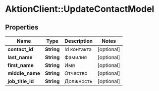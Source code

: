 # AktionClient::UpdateContactModel

## Properties
Name | Type | Description | Notes
------------ | ------------- | ------------- | -------------
**contact_id** | **String** | Id контакта | [optional] 
**last_name** | **String** | Фамилия | [optional] 
**first_name** | **String** | Имя | [optional] 
**middle_name** | **String** | Отчество | [optional] 
**job_title_id** | **String** | Должность | [optional] 


